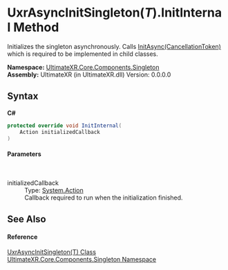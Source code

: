 # UxrAsyncInitSingleton(*T*).InitInternal Method 
 

Initializes the singleton asynchronously. Calls <a href="M_UltimateXR_Core_Components_Singleton_UxrAsyncInitSingleton_1_InitAsync">InitAsync(CancellationToken)</a> which is required to be implemented in child classes.

**Namespace:**&nbsp;<a href="N_UltimateXR_Core_Components_Singleton">UltimateXR.Core.Components.Singleton</a><br />**Assembly:**&nbsp;UltimateXR (in UltimateXR.dll) Version: 0.0.0.0

## Syntax

**C#**<br />
``` C#
protected override void InitInternal(
	Action initializedCallback
)
```


#### Parameters
&nbsp;<dl><dt>initializedCallback</dt><dd>Type: <a href="https://docs.microsoft.com/dotnet/api/system.action" target="_blank" rel="noopener noreferrer">System.Action</a><br />Callback required to run when the initialization finished.</dd></dl>

## See Also


#### Reference
<a href="T_UltimateXR_Core_Components_Singleton_UxrAsyncInitSingleton_1">UxrAsyncInitSingleton(T) Class</a><br /><a href="N_UltimateXR_Core_Components_Singleton">UltimateXR.Core.Components.Singleton Namespace</a><br />